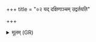 +++
title = "०२ यद् दक्षिणाञ्चम् उद्वर्तयति"

+++
<details><summary>मूलम् (GR)</summary>

यद् दक्षिणाञ्चम् उद्वर्तयति  
यमाय च पितृभ्यश् चा वृश्चते ॥
</details>